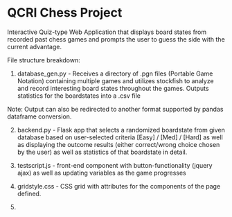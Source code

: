 # QCRI Chess Project
Interactive Quiz-type Web Application that displays board states from recorded past chess games and prompts the user to guess the side with the current advantage.

File structure breakdown:

1. database_gen.py - Receives a directory of .pgn files (Portable Game Notation) containing multiple games and utilizes stockfish to analyze and record interesting board states throughout the games. Outputs statistics for the boardstates into a .csv file 

Note: Output can also be redirected to another format supported by pandas dataframe conversion.

2. backend.py - Flask app that selects a randomized boardstate from given database based on user-selected criteria [Easy] / [Med] / [Hard] as well as displaying the outcome results (either correct/wrong choice chosen by the user) as well as statistics of that boardstate in detail.

3. testscript.js - front-end component with button-functionality (jquery ajax) as well as updating variables as the game progresses

4. gridstyle.css - CSS grid with attributes for the components of the page defined.

5. 
